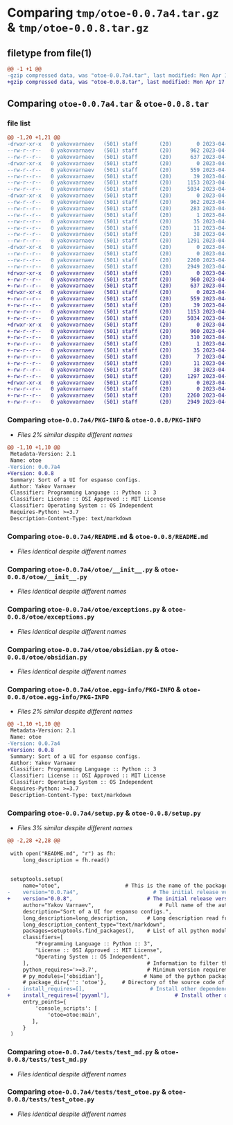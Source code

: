 # Comparing `tmp/otoe-0.0.7a4.tar.gz` & `tmp/otoe-0.0.8.tar.gz`

## filetype from file(1)

```diff
@@ -1 +1 @@
-gzip compressed data, was "otoe-0.0.7a4.tar", last modified: Mon Apr 17 14:58:39 2023, max compression
+gzip compressed data, was "otoe-0.0.8.tar", last modified: Mon Apr 17 15:00:23 2023, max compression
```

## Comparing `otoe-0.0.7a4.tar` & `otoe-0.0.8.tar`

### file list

```diff
@@ -1,20 +1,21 @@
-drwxr-xr-x   0 yakovvarnaev   (501) staff       (20)        0 2023-04-17 14:58:39.420283 otoe-0.0.7a4/
--rw-r--r--   0 yakovvarnaev   (501) staff       (20)      962 2023-04-17 14:58:39.420004 otoe-0.0.7a4/PKG-INFO
--rw-r--r--   0 yakovvarnaev   (501) staff       (20)      637 2023-04-10 20:00:48.000000 otoe-0.0.7a4/README.md
-drwxr-xr-x   0 yakovvarnaev   (501) staff       (20)        0 2023-04-17 14:58:39.417779 otoe-0.0.7a4/otoe/
--rw-r--r--   0 yakovvarnaev   (501) staff       (20)      559 2023-04-17 14:58:04.000000 otoe-0.0.7a4/otoe/__init__.py
--rw-r--r--   0 yakovvarnaev   (501) staff       (20)       39 2023-04-17 05:25:00.000000 otoe-0.0.7a4/otoe/config.py
--rw-r--r--   0 yakovvarnaev   (501) staff       (20)     1153 2023-04-17 05:25:00.000000 otoe-0.0.7a4/otoe/exceptions.py
--rw-r--r--   0 yakovvarnaev   (501) staff       (20)     5034 2023-04-17 05:40:12.000000 otoe-0.0.7a4/otoe/obsidian.py
-drwxr-xr-x   0 yakovvarnaev   (501) staff       (20)        0 2023-04-17 14:58:39.418715 otoe-0.0.7a4/otoe.egg-info/
--rw-r--r--   0 yakovvarnaev   (501) staff       (20)      962 2023-04-17 14:58:39.000000 otoe-0.0.7a4/otoe.egg-info/PKG-INFO
--rw-r--r--   0 yakovvarnaev   (501) staff       (20)      283 2023-04-17 14:58:39.000000 otoe-0.0.7a4/otoe.egg-info/SOURCES.txt
--rw-r--r--   0 yakovvarnaev   (501) staff       (20)        1 2023-04-17 14:58:39.000000 otoe-0.0.7a4/otoe.egg-info/dependency_links.txt
--rw-r--r--   0 yakovvarnaev   (501) staff       (20)       35 2023-04-17 14:58:39.000000 otoe-0.0.7a4/otoe.egg-info/entry_points.txt
--rw-r--r--   0 yakovvarnaev   (501) staff       (20)       11 2023-04-17 14:58:39.000000 otoe-0.0.7a4/otoe.egg-info/top_level.txt
--rw-r--r--   0 yakovvarnaev   (501) staff       (20)       38 2023-04-17 14:58:39.420392 otoe-0.0.7a4/setup.cfg
--rw-r--r--   0 yakovvarnaev   (501) staff       (20)     1291 2023-04-17 14:58:37.000000 otoe-0.0.7a4/setup.py
-drwxr-xr-x   0 yakovvarnaev   (501) staff       (20)        0 2023-04-17 14:58:39.419433 otoe-0.0.7a4/tests/
--rw-r--r--   0 yakovvarnaev   (501) staff       (20)        0 2023-04-09 15:50:13.000000 otoe-0.0.7a4/tests/__init__.py
--rw-r--r--   0 yakovvarnaev   (501) staff       (20)     2260 2023-04-17 05:26:48.000000 otoe-0.0.7a4/tests/test_md.py
--rw-r--r--   0 yakovvarnaev   (501) staff       (20)     2949 2023-04-17 05:27:00.000000 otoe-0.0.7a4/tests/test_otoe.py
+drwxr-xr-x   0 yakovvarnaev   (501) staff       (20)        0 2023-04-17 15:00:23.760335 otoe-0.0.8/
+-rw-r--r--   0 yakovvarnaev   (501) staff       (20)      960 2023-04-17 15:00:23.760175 otoe-0.0.8/PKG-INFO
+-rw-r--r--   0 yakovvarnaev   (501) staff       (20)      637 2023-04-10 20:00:48.000000 otoe-0.0.8/README.md
+drwxr-xr-x   0 yakovvarnaev   (501) staff       (20)        0 2023-04-17 15:00:23.758354 otoe-0.0.8/otoe/
+-rw-r--r--   0 yakovvarnaev   (501) staff       (20)      559 2023-04-17 14:58:04.000000 otoe-0.0.8/otoe/__init__.py
+-rw-r--r--   0 yakovvarnaev   (501) staff       (20)       39 2023-04-17 05:25:00.000000 otoe-0.0.8/otoe/config.py
+-rw-r--r--   0 yakovvarnaev   (501) staff       (20)     1153 2023-04-17 05:25:00.000000 otoe-0.0.8/otoe/exceptions.py
+-rw-r--r--   0 yakovvarnaev   (501) staff       (20)     5034 2023-04-17 05:40:12.000000 otoe-0.0.8/otoe/obsidian.py
+drwxr-xr-x   0 yakovvarnaev   (501) staff       (20)        0 2023-04-17 15:00:23.759281 otoe-0.0.8/otoe.egg-info/
+-rw-r--r--   0 yakovvarnaev   (501) staff       (20)      960 2023-04-17 15:00:23.000000 otoe-0.0.8/otoe.egg-info/PKG-INFO
+-rw-r--r--   0 yakovvarnaev   (501) staff       (20)      310 2023-04-17 15:00:23.000000 otoe-0.0.8/otoe.egg-info/SOURCES.txt
+-rw-r--r--   0 yakovvarnaev   (501) staff       (20)        1 2023-04-17 15:00:23.000000 otoe-0.0.8/otoe.egg-info/dependency_links.txt
+-rw-r--r--   0 yakovvarnaev   (501) staff       (20)       35 2023-04-17 15:00:23.000000 otoe-0.0.8/otoe.egg-info/entry_points.txt
+-rw-r--r--   0 yakovvarnaev   (501) staff       (20)        7 2023-04-17 15:00:23.000000 otoe-0.0.8/otoe.egg-info/requires.txt
+-rw-r--r--   0 yakovvarnaev   (501) staff       (20)       11 2023-04-17 15:00:23.000000 otoe-0.0.8/otoe.egg-info/top_level.txt
+-rw-r--r--   0 yakovvarnaev   (501) staff       (20)       38 2023-04-17 15:00:23.760377 otoe-0.0.8/setup.cfg
+-rw-r--r--   0 yakovvarnaev   (501) staff       (20)     1297 2023-04-17 15:00:20.000000 otoe-0.0.8/setup.py
+drwxr-xr-x   0 yakovvarnaev   (501) staff       (20)        0 2023-04-17 15:00:23.759785 otoe-0.0.8/tests/
+-rw-r--r--   0 yakovvarnaev   (501) staff       (20)        0 2023-04-09 15:50:13.000000 otoe-0.0.8/tests/__init__.py
+-rw-r--r--   0 yakovvarnaev   (501) staff       (20)     2260 2023-04-17 05:26:48.000000 otoe-0.0.8/tests/test_md.py
+-rw-r--r--   0 yakovvarnaev   (501) staff       (20)     2949 2023-04-17 05:27:00.000000 otoe-0.0.8/tests/test_otoe.py
```

### Comparing `otoe-0.0.7a4/PKG-INFO` & `otoe-0.0.8/PKG-INFO`

 * *Files 2% similar despite different names*

```diff
@@ -1,10 +1,10 @@
 Metadata-Version: 2.1
 Name: otoe
-Version: 0.0.7a4
+Version: 0.0.8
 Summary: Sort of a UI for espanso configs.
 Author: Yakov Varnaev
 Classifier: Programming Language :: Python :: 3
 Classifier: License :: OSI Approved :: MIT License
 Classifier: Operating System :: OS Independent
 Requires-Python: >=3.7
 Description-Content-Type: text/markdown
```

### Comparing `otoe-0.0.7a4/README.md` & `otoe-0.0.8/README.md`

 * *Files identical despite different names*

### Comparing `otoe-0.0.7a4/otoe/__init__.py` & `otoe-0.0.8/otoe/__init__.py`

 * *Files identical despite different names*

### Comparing `otoe-0.0.7a4/otoe/exceptions.py` & `otoe-0.0.8/otoe/exceptions.py`

 * *Files identical despite different names*

### Comparing `otoe-0.0.7a4/otoe/obsidian.py` & `otoe-0.0.8/otoe/obsidian.py`

 * *Files identical despite different names*

### Comparing `otoe-0.0.7a4/otoe.egg-info/PKG-INFO` & `otoe-0.0.8/otoe.egg-info/PKG-INFO`

 * *Files 2% similar despite different names*

```diff
@@ -1,10 +1,10 @@
 Metadata-Version: 2.1
 Name: otoe
-Version: 0.0.7a4
+Version: 0.0.8
 Summary: Sort of a UI for espanso configs.
 Author: Yakov Varnaev
 Classifier: Programming Language :: Python :: 3
 Classifier: License :: OSI Approved :: MIT License
 Classifier: Operating System :: OS Independent
 Requires-Python: >=3.7
 Description-Content-Type: text/markdown
```

### Comparing `otoe-0.0.7a4/setup.py` & `otoe-0.0.8/setup.py`

 * *Files 3% similar despite different names*

```diff
@@ -2,28 +2,28 @@
 
 with open("README.md", "r") as fh:
     long_description = fh.read()
 
 
 setuptools.setup(
     name="otoe",                     # This is the name of the package
-    version="0.0.7a4",                        # The initial release version
+    version="0.0.8",                        # The initial release version
     author="Yakov Varnaev",                     # Full name of the author
     description="Sort of a UI for espanso configs.",
     long_description=long_description,      # Long description read from the the readme file
     long_description_content_type="text/markdown",
     packages=setuptools.find_packages(),    # List of all python modules to be installed
     classifiers=[
         "Programming Language :: Python :: 3",
         "License :: OSI Approved :: MIT License",
         "Operating System :: OS Independent",
     ],                                      # Information to filter the project on PyPi website
     python_requires='>=3.7',                # Minimum version requirement of the package
     # py_modules=['obsidian'],             # Name of the python package
     # package_dir={'': 'otoe'},     # Directory of the source code of the package
-    install_requires=[],                     # Install other dependencies if any
+    install_requires=['pyyaml'],                     # Install other dependencies if any
     entry_points={
         'console_scripts': [
             'otoe=otoe:main',
        ],
     }
 )
```

### Comparing `otoe-0.0.7a4/tests/test_md.py` & `otoe-0.0.8/tests/test_md.py`

 * *Files identical despite different names*

### Comparing `otoe-0.0.7a4/tests/test_otoe.py` & `otoe-0.0.8/tests/test_otoe.py`

 * *Files identical despite different names*

